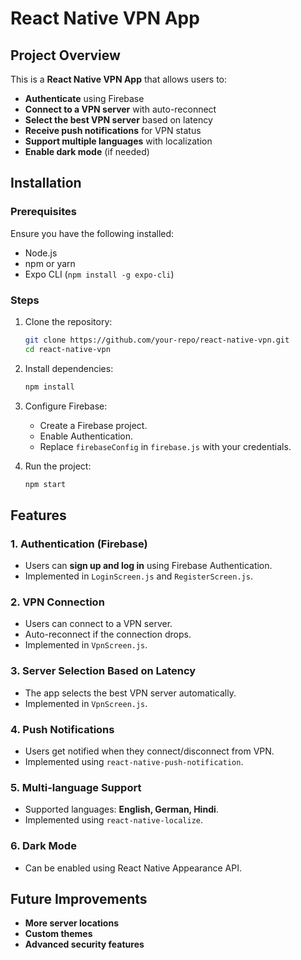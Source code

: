 # React Native VPN App

## Project Overview

This is a **React Native VPN App** that allows users to:

- **Authenticate** using Firebase
- **Connect to a VPN server** with auto-reconnect
- **Select the best VPN server** based on latency
- **Receive push notifications** for VPN status
- **Support multiple languages** with localization
- **Enable dark mode** (if needed)

## Installation

### Prerequisites

Ensure you have the following installed:

- Node.js
- npm or yarn
- Expo CLI (`npm install -g expo-cli`)

### Steps

1. Clone the repository:

   ```sh
   git clone https://github.com/your-repo/react-native-vpn.git
   cd react-native-vpn
   ```

2. Install dependencies:

   ```sh
   npm install
   ```

3. Configure Firebase:

   - Create a Firebase project.
   - Enable Authentication.
   - Replace `firebaseConfig` in `firebase.js` with your credentials.

4. Run the project:

   ```sh
   npm start
   ```

## Features

### 1. Authentication (Firebase)

- Users can **sign up and log in** using Firebase Authentication.
- Implemented in `LoginScreen.js` and `RegisterScreen.js`.

### 2. VPN Connection

- Users can connect to a VPN server.
- Auto-reconnect if the connection drops.
- Implemented in `VpnScreen.js`.

### 3. Server Selection Based on Latency

- The app selects the best VPN server automatically.
- Implemented in `VpnScreen.js`.

### 4. Push Notifications

- Users get notified when they connect/disconnect from VPN.
- Implemented using `react-native-push-notification`.

### 5. Multi-language Support

- Supported languages: **English, German, Hindi**.
- Implemented using `react-native-localize`.

### 6. Dark Mode

- Can be enabled using React Native Appearance API.

## Future Improvements

- **More server locations**
- **Custom themes**
- **Advanced security features**

